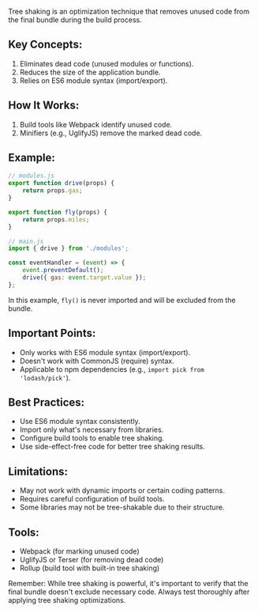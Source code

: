 Tree shaking is an optimization technique that removes unused code from the final bundle during the build process.

## Key Concepts:

1. Eliminates dead code (unused modules or functions).
2. Reduces the size of the application bundle.
3. Relies on ES6 module syntax (import/export).

## How It Works:

1. Build tools like Webpack identify unused code.
2. Minifiers (e.g., UglifyJS) remove the marked dead code.

## Example:

```javascript
// modules.js
export function drive(props) {
    return props.gas;
}

export function fly(props) {
    return props.miles;
}

// main.js
import { drive } from './modules';

const eventHandler = (event) => {
    event.preventDefault();
    drive({ gas: event.target.value });
};
```

In this example, `fly()` is never imported and will be excluded from the bundle.

## Important Points:

- Only works with ES6 module syntax (import/export).
- Doesn't work with CommonJS (require) syntax.
- Applicable to npm dependencies (e.g., `import pick from 'lodash/pick'`).

## Best Practices:

- Use ES6 module syntax consistently.
- Import only what's necessary from libraries.
- Configure build tools to enable tree shaking.
- Use side-effect-free code for better tree shaking results.

## Limitations:

- May not work with dynamic imports or certain coding patterns.
- Requires careful configuration of build tools.
- Some libraries may not be tree-shakable due to their structure.

## Tools:

- Webpack (for marking unused code)
- UglifyJS or Terser (for removing dead code)
- Rollup (build tool with built-in tree shaking)

Remember: While tree shaking is powerful, it's important to verify that the final bundle doesn't exclude necessary code. Always test thoroughly after applying tree shaking optimizations.